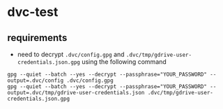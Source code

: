 # dvc-test

## requirements
- need to decrypt `.dvc/config.gpg` and `.dvc/tmp/gdrive-user-credentials.json.gpg` using the following command
```shell
gpg --quiet --batch --yes --decrypt --passphrase="YOUR_PASSWORD" --output=.dvc/config .dvc/config.gpg
gpg --quiet --batch --yes --decrypt --passphrase="YOUR_PASSWORD" --output=.dvc/tmp/gdrive-user-credentials.json .dvc/tmp/gdrive-user-credentials.json.gpg
```
